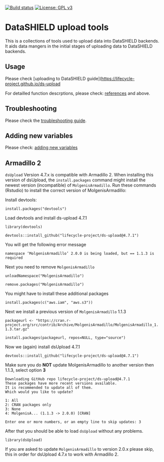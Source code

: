 [![Build status](https://travis-ci.com/lifecycle-project/ds-upload.svg?branch=master)](https://travis-ci.com/lifecycle-project/ds-upload?branch=master) [![License: GPL v3](https://img.shields.io/badge/License-GPLv3-blue.svg)](https://www.gnu.org/licenses/gpl-3.0)

# DataSHIELD upload tools
This is a collections of tools used to upload data into DataSHIELD backends. It aids data mangers in the initial stages of uploading data to DataSHIELD backends.

## Usage
Please check [uploading to DataSHIELD guide](https://lifecycle-project.github.io/ds-upload

For detailled function descrptions, please check: [references](https://lifecycle-project.github.io/ds-upload/reference/index.html) and  above.

## Troubleshooting
Please check the [troubleshooting guide](https://github.com/lifecycle-project/ds-upload/blob/master/TROUBLESHOOTING.md).

## Adding new variables
Please check: [adding new variables](https://github.com/lifecycle-project/ds-dictionaries/blob/master/README.md)

## Armadillo 2
`dsUpload` Version 4.7.x is compatible with Armadillo 2. When installing this version of dsUpload, the `install.packages` command might install the newest version (incompatible) of `MolgenisArmadillo`.
Run these commands (Rstudio) to install the correct version of MolgenisArmadillo:

Install devtools:

`install.packages("devtools")`

Load devtools and install ds-upload 4.7.1

`library(devtools)`

`devtools::install_github("lifecycle-project/ds-upload@4.7.1")`

You will get the following error message

`namespace ‘MolgenisArmadillo’ 2.0.0 is being loaded, but == 1.1.3 is required`

Next you need to remove `MolgenisArmadillo`

`unloadNamespace("MolgenisArmadillo")`

`remove.packages("MolgenisArmadillo")`

You might have to install these additional packages

`install.packages(c("aws.iam", "aws.s3"))`

Next we install a previous version of `MolgenisArmadillo` 1.1.3

`packageurl <- "https://cran.r-project.org/src/contrib/Archive/MolgenisArmadillo/MolgenisArmadillo_1.1.3.tar.gz"`

`install.packages(packageurl, repos=NULL, type="source")`

Now we (again) install dsUpload 4.7.1

`devtools::install_github("lifecycle-project/ds-upload@4.7.1")`

Make sure you do **NOT** update MolgenisArmadillo to another version then 1.1.3, select option **3**

```
Downloading GitHub repo lifecycle-project/ds-upload@4.7.1
These packages have more recent versions available.
It is recommended to update all of them.
Which would you like to update?

1: All                                 
2: CRAN packages only                  
3: None                                
4: MolgenisA... (1.1.3 -> 2.0.0) [CRAN]

Enter one or more numbers, or an empty line to skip updates: 3
```

After that you should be able to load `dsUpload` without any problems.

`library(dsUpload)`

If you are asked to update `MolgenisArmadillo` to version 2.0.x please skip,
this in order for dsUpload 4.7.x to work with Armadillo 2.
